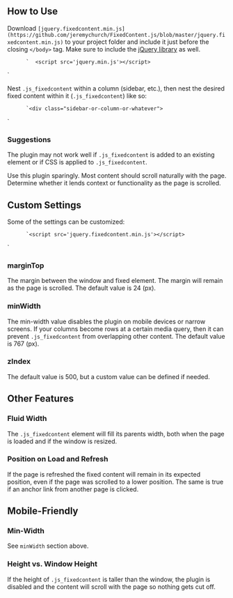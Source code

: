 ## How to Use

Download `[jquery.fixedcontent.min.js](https://github.com/jeremychurch/FixedContent.js/blob/master/jquery.fixedcontent.min.js)` to your project folder and include it just before the closing `</body>` tag. Make sure to include the [jQuery library](https://developers.google.com/speed/libraries/devguide#jquery) as well.

          `  <script src='jquery.min.js'></script>
  <script src='jquery.fixedcontent.min.js'></script>
</body>`

Nest `.js_fixedcontent` within a column (sidebar, etc.), then nest the desired fixed content within it (`.js_fixedcontent`) like so:

          `<div class="sidebar-or-column-or-whatever">
  <div class="js_fixedcontent">
    <!-- content, nav, map, controls, etc. -->
  </div>
</div>`

### Suggestions

The plugin may not work well if `.js_fixedcontent` is added to an existing element or if CSS is applied to `.js_fixedcontent`.

Use this plugin sparingly. Most content should scroll naturally with the page. Determine whether it lends context or functionality as the page is scrolled.

## Custom Settings

Some of the settings can be customized:

          `<script src='jquery.fixedcontent.min.js'></script>

<script>
  $('.js_fixedcontent').fixedcontent({
    marginTop: 24,
    minWidth: 767,
    zIndex: 500
  });
</script>`

### marginTop

The margin between the window and fixed element. The margin will remain as the page is scrolled. The default value is 24 (px).

### minWidth

The min-width value disables the plugin on mobile devices or narrow screens. If your columns become rows at a certain media query, then it can prevent `.js_fixedcontent` from overlapping other content. The default value is 767 (px).

### zIndex

The default value is 500, but a custom value can be defined if needed.

## Other Features

### Fluid Width

The `.js_fixedcontent` element will fill its parents width, both when the page is loaded and if the window is resized.

### Position on Load and Refresh

If the page is refreshed the fixed content will remain in its expected position, even if the page was scrolled to a lower position. The same is true if an anchor link from another page is clicked.

## Mobile-Friendly

### Min-Width

See `minWidth` section above.

### Height vs. Window Height

If the height of `.js_fixedcontent` is taller than the window, the plugin is disabled and the content will scroll with the page so nothing gets cut off.